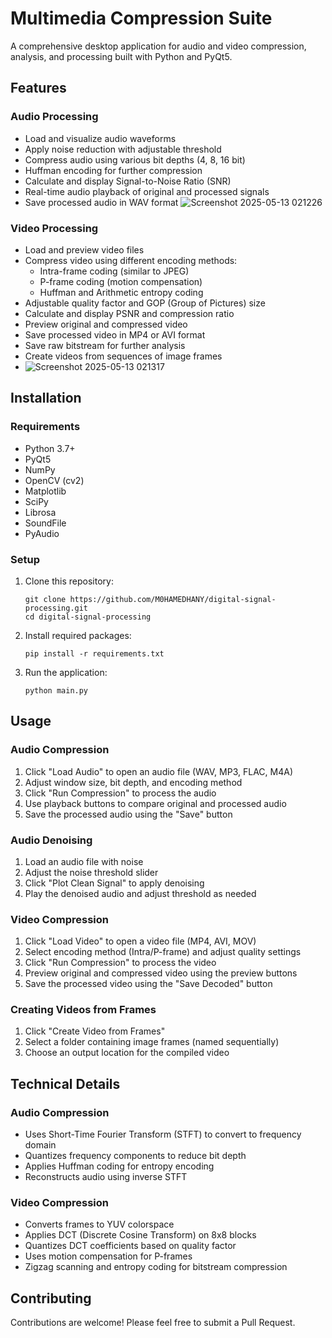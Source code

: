 # Multimedia Compression Suite

A comprehensive desktop application for audio and video compression, analysis, and processing built with Python and PyQt5.


## Features

### Audio Processing
- Load and visualize audio waveforms
- Apply noise reduction with adjustable threshold
- Compress audio using various bit depths (4, 8, 16 bit)
- Huffman encoding for further compression
- Calculate and display Signal-to-Noise Ratio (SNR)
- Real-time audio playback of original and processed signals
- Save processed audio in WAV format
  ![Screenshot 2025-05-13 021226](https://github.com/user-attachments/assets/0abe4b66-42ef-4d00-94cf-f65e295fc456)


### Video Processing
- Load and preview video files
- Compress video using different encoding methods:
  - Intra-frame coding (similar to JPEG)
  - P-frame coding (motion compensation)
  - Huffman and Arithmetic entropy coding
- Adjustable quality factor and GOP (Group of Pictures) size
- Calculate and display PSNR and compression ratio
- Preview original and compressed video
- Save processed video in MP4 or AVI format
- Save raw bitstream for further analysis
- Create videos from sequences of image frames
- ![Screenshot 2025-05-13 021317](https://github.com/user-attachments/assets/bb16de07-19bd-4e73-807a-f62b1966553f)


## Installation

### Requirements
- Python 3.7+
- PyQt5
- NumPy
- OpenCV (cv2)
- Matplotlib
- SciPy
- Librosa
- SoundFile
- PyAudio

### Setup
1. Clone this repository:
   ```
   git clone https://github.com/M0HAMEDHANY/digital-signal-processing.git
   cd digital-signal-processing
   ```

2. Install required packages:
   ```
   pip install -r requirements.txt
   ```

3. Run the application:
   ```
   python main.py
   ```

## Usage

### Audio Compression
1. Click "Load Audio" to open an audio file (WAV, MP3, FLAC, M4A)
2. Adjust window size, bit depth, and encoding method
3. Click "Run Compression" to process the audio
4. Use playback buttons to compare original and processed audio
5. Save the processed audio using the "Save" button

### Audio Denoising
1. Load an audio file with noise
2. Adjust the noise threshold slider 
3. Click "Plot Clean Signal" to apply denoising
4. Play the denoised audio and adjust threshold as needed

### Video Compression
1. Click "Load Video" to open a video file (MP4, AVI, MOV)
2. Select encoding method (Intra/P-frame) and adjust quality settings
3. Click "Run Compression" to process the video
4. Preview original and compressed video using the preview buttons
5. Save the processed video using the "Save Decoded" button

### Creating Videos from Frames
1. Click "Create Video from Frames"
2. Select a folder containing image frames (named sequentially)
3. Choose an output location for the compiled video

## Technical Details

### Audio Compression
- Uses Short-Time Fourier Transform (STFT) to convert to frequency domain
- Quantizes frequency components to reduce bit depth
- Applies Huffman coding for entropy encoding
- Reconstructs audio using inverse STFT

### Video Compression
- Converts frames to YUV colorspace
- Applies DCT (Discrete Cosine Transform) on 8x8 blocks
- Quantizes DCT coefficients based on quality factor
- Uses motion compensation for P-frames
- Zigzag scanning and entropy coding for bitstream compression

## Contributing
Contributions are welcome! Please feel free to submit a Pull Request.
